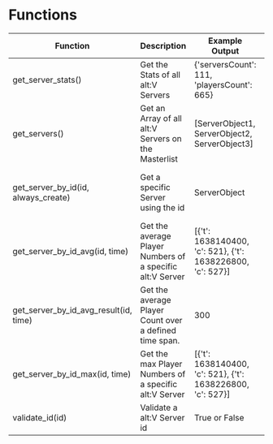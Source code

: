# Functions

| Function  | Description | Example Output | Extra
| ------- | ------------------ | ------------------ | ------------------ 
| get_server_stats() | Get the Stats of all alt:V Servers | {'serversCount': 111, 'playersCount': 665} | 
| get_servers() | Get an Array of all alt:V Servers on the Masterlist | [ServerObject1, ServerObject2, ServerObject3] | Array with Server Object
| get_server_by_id(id, always_create) | Get a specific Server using the id | ServerObject | Returned as Server Object if there is data returned. This can be overwritten with always_create. E.g. if there is no data returned then a empty Server object is returned.
| get_server_by_id_avg(id, time) | Get the average Player Numbers of a specific alt:V Server | [{'t': 1638140400, 'c': 521}, {'t': 1638226800, 'c': 527}] |
| get_server_by_id_avg_result(id, time) | Get the average Player Count over a defined time span. | 300 |
| get_server_by_id_max(id, time) | Get the max Player Numbers of a specific alt:V Server | [{'t': 1638140400, 'c': 521}, {'t': 1638226800, 'c': 527}] |
| validate_id(id) | Validate a alt:V Server id | True or False | Example id: ceaac3d1cc22761223beac38386f5ab2
